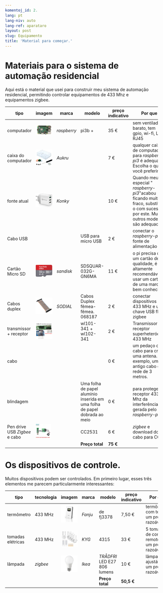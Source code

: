 ```yaml
---
komentoj_id: 2.
lang: pt
lang-niv: auto
lang-ref: aparataro
layout: post
slug: Equipamento
title: 'Material para começar.'
---
```

   
# Materiais para o sistema de automação residencial

Aqui está o material que usei para construir meu sistema de automação residencial, permitindo controlar equipamentos de 433 Mhz e equipamentos zigbee.

| tipo | imagem | marca | modelo | preço indicativo | Por que |
| --- | --- | --- | --- | --- | --- | 
| computador |![](/public/pi.jpg) | _raspberry_ | pi3b + | 35 € | sem ventilador, barato, tem gpio, wi-fi, LAN RJ45 |
| caixa do computador |![](/public/loĝejo.jpg) | _Aukru_ | | 7 € | qualquer caixa de computador para _raspberry-pi3_ é adequada. Escolha o que você preferir.
| fonte atual |![](/public/elektroprovizo.jpg) | _Konky_ | | 10 € | Quando meu especial " _raspberry-pi3_"acabou ficando muito fraco, substituí-o com sucesso por este. Muitos outros modelos são adequados.
| Cabo USB | | | USB para micro USB | 2 € | conectar o _raspberry-pi3_ à fonte de alimentação |
| Cartão Micro SD |![](/public/SD.jpg) | _sandisk_ | SDSQUAR-032G-GN6MA | 11 € | o pi precisa de um cartão de qualidade, é altamente recomendável usar um cartão de uma marca bem conhecida. |
| Cabos duplex |![](/public/dupont.jpg) | _SODIAL_ | Cabos Duplex fêmea-fêmea. 068187 | 2 € | conectar dispositivos de 433 MHz e uma chave USB flash zigbee |
| transmissor + receptor |![](/public/dissendilo-ricevilo-433Mhz.jpg) | | wl101-341 + wl102-341 | 2 € | Transmissor + receptor superheteródino 433 MHz |
| cabo | | || 0 € | um pedaço de cabo para criar uma antena. Por exemplo, um antigo cabo de rede de 3 metros.
| blindagem | | | Uma folha de papel alumínio inserida em uma folha de papel dobrada ao meio | 0 € | para proteger o receptor 433 Mhz da interferência gerada pelo _raspberry-pi3_. |
| Pen drive USB _Zigbee_ e cabo |![](/public/cc2531+kablo.jpg) | | CC2531 | 6 € | _zigbee_ e download do cabo para CC |
| | | | **Preço total** | **75 €** | 



# Os dispositivos de controle.

Muitos dispositivos podem ser controlados. Em primeiro lugar, esses três elementos me parecem particularmente interessantes:

| tipo | tecnologia | imagem | marca | modelo | preço indicativo | Por que |
| --- | --- | --- | --- | --- | --- | --- |
| termômetro | 433 MHz | ![](/public/fanju.jpeg)| _Fanju_ | de fj3378 | 7,50 € | termômetro com tela a um preço razoável. |
| tomadas elétricas | 433 MHz |![](/public/KYG.jpg)| _KYG_ | 4315 | 33 € | 5 tomadas de controle remoto a um preço razoável. |
| lâmpada | _zigbee_ |![](/public/tradfri.jpg)| _Ikea_ | _TRÅDFRI_ LED E27 806 lumens | 10 € | lâmpada ajustável a um preço razoável. |
| | | | | **Preço total** | **50,5 €** | |

